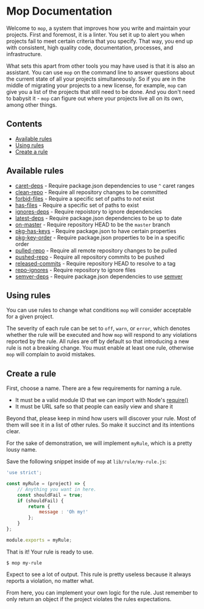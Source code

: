 # Mop Documentation

Welcome to `mop`, a system that improves how you write and maintain your projects. First and foremost, it is a linter. You set it up to alert you when projects fail to meet certain criteria that you specify. That way, you end up with consistent, high quality code, documentation, processes, and infrastructure.

What sets this apart from other tools you may have used is that it is also an assistant. You can use `mop` on the command line to answer questions about the current state of all your projects simultaneously. So if you are in the middle of migrating your projects to a new license, for example, `mop` can give you a list of the projects that still need to be done. And you don't need to babysit it - `mop` can figure out where your projects live all on its own, among other things.

## Contents

 - [Available rules](#available-rules)
 - [Using rules](#using-rules)
 - [Create a rule](#create-a-rule)

## Available rules

 - [caret-deps](./rule/caret-deps) - Require package.json dependencies to use `^` caret ranges
 - [clean-repo](./rule/clean-repo) - Require all repository changes to be committed
 - [forbid-files](./rule/forbid-files) - Require a specific set of paths to _not_ exist
 - [has-files](./rule/has-files) - Require a specific set of paths to exist
 - [ignores-deps](./rule/ignores-deps) - Require repoistory to ignore dependencies
 - [latest-deps](./rule/latest-deps) - Require package.json dependencies to be up to date
 - [on-master](./rule/on-master) - Require repository HEAD to be the `master` branch
 - [pkg-has-keys](./rule/pkg-has-keys) - Require package.json to have certain properties
 - [pkg-key-order](./rule/pkg-key-order) - Require package.json properties to be in a specific order
 - [pulled-repo](./rule/pulled-repo) - Require all remote repository changes to be pulled
 - [pushed-repo](./rule/pushed-repo) - Require all repository commits to be pushed
 - [released-commits](./rule/released-commits) - Require repository HEAD to resolve to a tag
 - [repo-ignores](./rule/repo-ignores) - Require repository to ignore files
 - [semver-deps](./rule/semver-deps) - Require package.json dependencies to use [semver](https://docs.npmjs.com/getting-started/semantic-versioning)

## Using rules

You can use rules to change what conditions `mop` will consider acceptable for a given project.

The severity of each rule can be set to `off`, `warn`, or `error`, which denotes whether the rule will be executed and how `mop` will respond to any violations reported by the rule. All rules are off by default so that introducing a new rule is not a breaking change. You must enable at least one rule, otherwise `mop` will complain to avoid mistakes.

## Create a rule

First, choose a name. There are a few requirements for naming a rule.

 - It must be a valid module ID that we can import with Node's [require()](http://fredkschott.com/post/2014/06/require-and-the-module-system/)
 - It must be URL safe so that people can easily view and share it

Beyond that, please keep in mind how users will discover your rule. Most of them will see it in a list of other rules. So make it succinct and its intentions clear.

For the sake of demonstration, we will implement `myRule`, which is a pretty lousy name.

Save the following snippet inside of `mop` at `lib/rule/my-rule.js`:

```js
'use strict';

const myRule = (project) => {
    // Anything you want in here.
    const shouldFail = true;
    if (shouldFail) {
        return {
            message : 'Oh my!'
        };
    }
};

module.exports = myRule;
```

That is it! Your rule is ready to use.

```console
$ mop my-rule
```

Expect to see a lot of output. This rule is pretty useless because it always reports a violation, no matter what.

From here, you can implement your own logic for the rule. Just remember to only return an object if the project violates the rules expectations.
